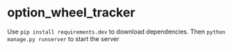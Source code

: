 # option_wheel_tracker

Use `pip install requirements.dev` to download dependencies. Then `python manage.py runserver` to start the server
